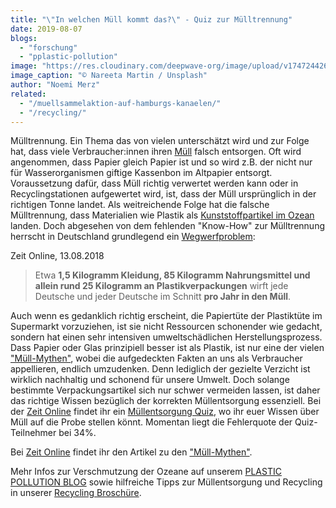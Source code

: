 ```yaml
---
title: "\"In welchen Müll kommt das?\" - Quiz zur Mülltrennung"
date: 2019-08-07
blogs: 
  - "forschung"
  - "pplastic-pollution"
image: "https://res.cloudinary.com/deepwave-org/image/upload/v1747244268/deepwave.org/nareeta-martin-FoG7PKNYjpM-unsplash-scaled.jpg"
image_caption: "© Nareeta Martin / Unsplash"
author: "Noemi Merz"
related: 
  - "/muellsammelaktion-auf-hamburgs-kanaelen/"
  - "/recycling/"
---
```


Mülltrennung. Ein Thema das von vielen unterschätzt wird und zur Folge hat, dass viele Verbraucher:innen ihren [Müll](https://www.deepwave.org/muellsammelaktion-auf-hamburgs-kanaelen/) falsch entsorgen. Oft wird angenommen, dass Papier gleich Papier ist und so wird z.B. der nicht nur für Wasserorganismen giftige Kassenbon im Altpapier entsorgt. Voraussetzung dafür, dass Müll richtig verwertet werden kann oder in Recyclingstationen aufgewertet wird, ist, dass der Müll ursprünglich in der richtigen Tonne landet. Als weitreichende Folge hat die falsche Mülltrennung, dass Materialien wie Plastik als [Kunststoffpartikel im Ozean](https://www.deepwave.org/die-ozeane/verschmutzung/) landen. Doch abgesehen von dem fehlenden "Know-How" zur Mülltrennung herrscht in Deutschland grundlegend ein [Wegwerfproblem](https://www.zeit.de/thema/muell):

Zeit Online, 13.08.2018

> Etwa **1,5 Kilogramm Kleidung, 85 Kilogramm Nahrungsmittel und allein rund 25 Kilogramm an Plastikverpackungen** wirft jede Deutsche und jeder Deutsche im Schnitt **pro Jahr in den Müll**.

Auch wenn es gedanklich richtig erscheint, die Papiertüte der Plastiktüte im Supermarkt vorzuziehen, ist sie nicht Ressourcen schonender wie gedacht, sondern hat einen sehr intensiven umweltschädlichen Herstellungsprozess. Dass Papier oder Glas prinzipiell besser ist als Plastik, ist nur eine der vielen ["Müll-Mythen"](https://www.zeit.de/wissen/umwelt/2018-08/abfallentsorgung-muell-mythen-plastik-recycling-wegwerfen-muelltonne-irrtuemer), wobei die aufgedeckten Fakten an uns als Verbraucher appellieren, endlich umzudenken. Denn lediglich der gezielte Verzicht ist wirklich nachhaltig und schonend für unsere Umwelt. Doch solange bestimmte Verpackungsartikel sich nur schwer vermeiden lassen, ist daher das richtige Wissen bezüglich der korrekten Müllentsorgung essenziell. Bei der [Zeit Online](https://www.zeit.de) findet ihr ein [Müllentsorgung Quiz](https://www.zeit.de/wissen/umwelt/2018-08/muelltrennung-gelber-sack-infografik), wo ihr euer Wissen über Müll auf die Probe stellen könnt. Momentan liegt die Fehlerquote der Quiz-Teilnehmer bei 34%.

Bei [Zeit Online](https://www.zeit.de) findet ihr den Artikel zu den ["Müll-Mythen"](https://www.zeit.de/wissen/umwelt/2018-08/abfallentsorgung-muell-mythen-plastik-recycling-wegwerfen-muelltonne-irrtuemer).

Mehr Infos zur Verschmutzung der Ozeane auf unserem [PLASTIC POLLUTION BLOG](https://www.deepwave.org/bluestraw-kampagne/plastic-pollution-blog/) sowie hilfreiche Tipps zur Müllentsorgung und Recycling in unserer [Recycling Broschüre](https://www.deepwave.org/recycling/).
